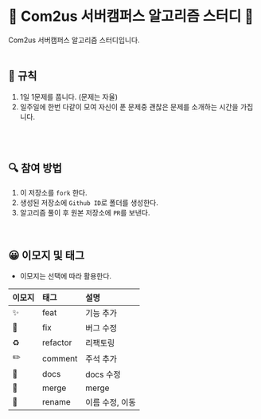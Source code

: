 # 💯 Com2us 서버캠퍼스 알고리즘 스터디 📝
Com2us 서버캠퍼스 알고리즘 스터디입니다.
<br />
<br />

## 📜 규칙
1. 1일 1문제를 풉니다. (문제는 자율)
2. 일주일에 한번 다같이 모여 자신이 푼 문제중 괜찮은 문제를 소개하는 시간을 가집니다.

<br />
<br />

## 🔍 참여 방법
1. 이 저장소를 `fork` 한다.
2. 생성된 저장소에 `Github ID`로 폴더를 생성한다.
3. 알고리즘 풀이 후 원본 저장소에 `PR`를 보낸다.

<br/>


## 😀 이모지 및 태그

- 이모지는 선택에 따라 활용한다.

| 이모지 | 태그       | 설명                      |
|:----|:---------|:------------------------|
| ✨   | feat     | 기능 추가              |
| 🐛  | fix      | 버그 수정                   |
| ♻️  | refactor | 리팩토링                 |
| ✏️  | comment  | 주석 추가 |
| 📝  | docs     | docs 수정        |
| 🔀  | merge    | merge                   |
| 🚚  | rename   | 이름 수정, 이동        |


<br/>
